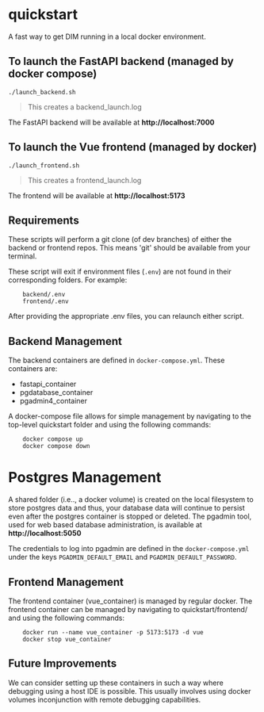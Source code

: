 
# quickstart
A fast way to get DIM running in a local docker environment.

## To launch the FastAPI backend (managed by docker compose)
```
./launch_backend.sh
```
> This creates a backend_launch.log

The FastAPI backend will be available at **http://localhost:7000**


## To launch the Vue frontend (managed by docker)
```
./launch_frontend.sh
```
> This creates a frontend_launch.log

The frontend will be available at **http://localhost:5173**
 
## Requirements
These scripts will perform a git clone (of dev branches) of either the backend or frontend repos. This means 'git' should be available from your terminal.

These script will exit if environment files (`.env`) are not found in their corresponding folders. For example:
```
    backend/.env
    frontend/.env
```

After providing the appropriate .env files, you can relaunch either script.

## Backend Management
The backend containers are defined in ```docker-compose.yml```. These containers are:
* fastapi_container
* pgdatabase_container
* pgadmin4_container

A docker-compose file allows for simple management by navigating to the top-level quickstart folder and using the following commands:

```
    docker compose up 
    docker compose down
```

# Postgres Management
A shared folder (i.e.., a docker volume) is created on the local filesystem to store postgres data and thus, your database data will continue to persist even after the postgres container is stopped or deleted. The pgadmin tool, used for web based database administration, is available at **http://localhost:5050**

The credentials to log into pgadmin are defined in the `docker-compose.yml` under the keys `PGADMIN_DEFAULT_EMAIL` and `PGADMIN_DEFAULT_PASSWORD`.

## Frontend Management
The frontend container (vue_container) is managed by regular docker. The frontend container can be managed by navigating to quickstart/frontend/ and using the following commands:

```
    docker run --name vue_container -p 5173:5173 -d vue
    docker stop vue_container
```

## Future Improvements
We can consider setting up these containers in such a way where debugging using a host IDE is possible. This usually involves using docker volumes inconjunction with remote debugging capabilities.

